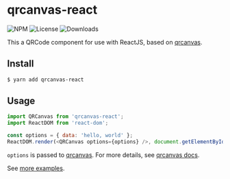 qrcanvas-react
===

![NPM](https://img.shields.io/npm/v/qrcanvas-react.svg)
![License](https://img.shields.io/npm/l/qrcanvas-react.svg)
![Downloads](https://img.shields.io/npm/dt/qrcanvas-react.svg)

This a QRCode component for use with ReactJS, based on [qrcanvas](https://github.com/gera2ld/qrcanvas).

Install
---

``` sh
$ yarn add qrcanvas-react
```

Usage
---

``` javascript
import QRCanvas from 'qrcanvas-react';
import ReactDOM from 'react-dom';

const options = { data: 'hello, world' };
ReactDOM.render(<QRCanvas options={options} />, document.getElementById('app'));
```

`options` is passed to [qrcanvas](https://github.com/gera2ld/qrcanvas). For more details, see [qrcanvas docs](https://github.com/gera2ld/qrcanvas/wiki).

See [more examples](https://gera2ld.github.io/qrcanvas-react/).
